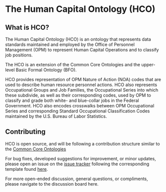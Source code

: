 # The Human Capital Ontology (HCO)

## What is HCO?

The Human Capital Ontology (HCO) is an ontology that represents data standards maintained and employed by the Office of Personnel Management (OPM) to represent Human Capital Operations and to classify job positions.

The HCO is an extension of the Common Core Ontologies and the upper-level Basic Formal Ontology (BFO).

HCO provides representation of OPM Nature of Action (NOA) codes that are used to describe human resource personnel actions. HCO also represents Occupational Groups and Job Families, the Occupational Series into which these subdivide, as well as their corresponding codes, used by OPM to classify and grade both white- and blue-collar jobs in the Federal Government. HCO also encodes crosswalks between OPM Occupational Series and corresponding Standard Occupational Classification Codes maintained by the U.S. Bureau of Labor Statistics. 

## Contributing

HCO is open source, and will be following a contribution structure similar to the [Common Core Ontologies](https://github.com/CommonCoreOntology/CommonCoreOntologies)

For bug fixes, developed suggestions for improvement, or minor updates, please open an issue on the [issue tracker](https://github.com/KaDSci/HumanCapitalOntology/issues) following the corresponding template found [here](https://github.com/KaDSci/HumanCapitalOntology/).

For more open-ended discussion, general questions, or compliments, please navigate to the discussion board here.